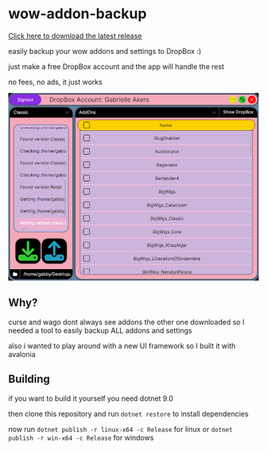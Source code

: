 # wow-addon-backup

[Click here to download the latest release](https://github.com/GabrielleAkers/wow-addon-backuper/releases/latest)

easily backup your wow addons and settings to DropBox :)

just make a free DropBox account and the app will handle the rest

no fees, no ads, it just works

![The app](./Assets/app-screenshot.png)

## Why?

curse and wago dont always see addons the other one downloaded so I needed a tool to easily backup ALL addons and settings

also i wanted to play around with a new UI framework so I built it with avalonia

## Building

if you want to build it yourself you need dotnet 9.0

then clone this repository and run `dotnet restore` to install dependencies

now run `dotnet publish -r linux-x64 -c Release` for linux or `dotnet publish -r win-x64 -c Release` for windows
